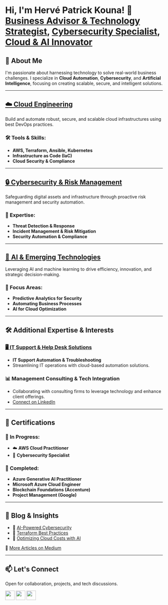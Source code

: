 <!-- Main profile header tailored to reflect actual qualifications and interests -->
<h1 align="left">
  Hi, I'm Hervé Patrick Kouna! 👋<br/>
  <a href="https://linkedin.com/in/hervepatrickkouna">Business Advisor & Technology Strategist</a>,
  <a href="https://medium.com/@hervepatrick">Cybersecurity Specialist</a>,
  <a href="https://github.com/metsam237">Cloud & AI Innovator</a>
</h1>


## 🚀 About Me
I'm passionate about harnessing technology to solve real-world business challenges. I specialize in **Cloud Automation**, **Cybersecurity**, and **Artificial Intelligence**, focusing on creating scalable, secure, and intelligent solutions.

---

## [☁️ Cloud Engineering](https://github.com/metsam237/Cloud-Automation)
Build and automate robust, secure, and scalable cloud infrastructures using best DevOps practices.

### 🛠 Tools & Skills:
- **AWS, Terraform, Ansible, Kubernetes** <!-- Key cloud technologies -->
- **Infrastructure as Code (IaC)** <!-- Automating infrastructure deployment -->
- **Cloud Security & Compliance** <!-- Ensuring secure cloud environments -->

---

## [🔒 Cybersecurity & Risk Management](https://github.com/metsam237/Cybersecurity)
Safeguarding digital assets and infrastructure through proactive risk management and security automation.

### 📌 Expertise:
- **Threat Detection & Response** <!-- Detecting cybersecurity threats -->
- **Incident Management & Risk Mitigation** <!-- Responding effectively to security incidents -->
- **Security Automation & Compliance** <!-- Automating compliance checks -->

---

## [🤖 AI & Emerging Technologies](https://github.com/metsam237/AI-Emerging-Tech)
Leveraging AI and machine learning to drive efficiency, innovation, and strategic decision-making.

### 📌 Focus Areas:
- **Predictive Analytics for Security** <!-- AI for security predictions -->
- **Automating Business Processes** <!-- Streamlining business processes -->
- **AI for Cloud Optimization** <!-- AI-driven cloud efficiency -->

---

## 🛠️ Additional Expertise & Interests

### [🖥️ IT Support & Help Desk Solutions](https://github.com/Metsam237/Jira-Ticketing-Lab)
- **IT Support Automation & Troubleshooting** <!-- Automating help desk processes -->
- Streamlining IT operations with cloud-based automation solutions.

### 📊 Management Consulting & Tech Integration
- Collaborating with consulting firms to leverage technology and enhance client offerings.
- [Connect on LinkedIn](https://linkedin.com/in/hervepatrickkouna)

---

## 📜 Certifications

### 🔄 **In Progress:**
- ☁️ **AWS Cloud Practitioner**
- 🔐 **Cybersecurity Specialist**

### 🏅 **Completed:**
- **Azure Generative AI Practitioner**
- **Microsoft Azure Cloud Engineer**
- **Blockchain Foundations (Accenture)**
- **Project Management (Google)**

---

## 📖 Blog & Insights
- 📝 [AI-Powered Cybersecurity](https://medium.com/@hervepatrick)
- 📝 [Terraform Best Practices](https://medium.com/@hervepatrick)
- 📝 [Optimizing Cloud Costs with AI](https://medium.com/@hervepatrick)

🔗 [More Articles on Medium](https://medium.com/@hervepatrick)

---

## 📫 Let's Connect
Open for collaboration, projects, and tech discussions.

<p align="left">
  <a href="https://linkedin.com/in/hervepatrickkouna/"><img src="https://cdn.jsdelivr.net/npm/simple-icons@v3/icons/linkedin.svg" width="30px"></a>
  <a href="https://github.com/metsam237"><img src="https://cdn.jsdelivr.net/npm/simple-icons@v3/icons/github.svg" width="30px"></a>
  <a href="https://twitter.com/hervepatrick"><img src="https://cdn.jsdelivr.net/npm/simple-icons@v3/icons/twitter.svg" width="30px"></a>
</p>
